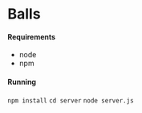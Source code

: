 # Balls

#### Requirements 

 - node
 - npm
 
#### Running
 
 ```npm install```
 ```cd server```
 ```node server.js```
 


